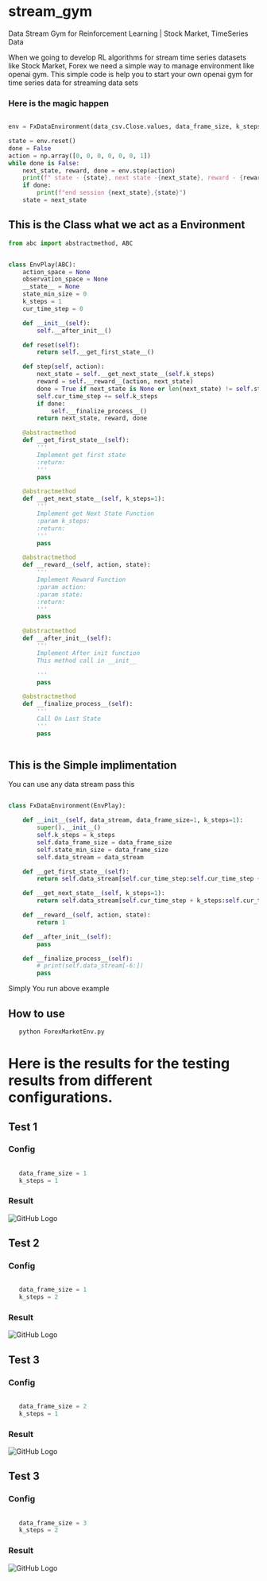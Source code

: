 # stream_gym
Data Stream Gym for Reinforcement Learning | Stock Market, TimeSeries Data

When we going to develop RL algorithms for stream time series datasets like Stock Market, Forex we need a simple way to manage environment like openai gym. This simple code is help you to start your own openai gym for time series data for streaming data sets

### Here is the magic happen

```python

env = FxDataEnvironment(data_csv.Close.values, data_frame_size, k_steps=k_steps)

state = env.reset()
done = False
action = np.array([0, 0, 0, 0, 0, 0, 1])
while done is False:
    next_state, reward, done = env.step(action)
    print(f" state - {state}, next state -{next_state}, reward - {reward}, done status - {done}")
    if done:
        print(f"end session {next_state},{state}")
    state = next_state

```


##  This is the Class what we act as a Environment
```python
from abc import abstractmethod, ABC


class EnvPlay(ABC):
    action_space = None
    observation_space = None
    __state__ = None
    state_min_size = 0
    k_steps = 1
    cur_time_step = 0

    def __init__(self):
        self.__after_init__()

    def reset(self):
        return self.__get_first_state__()

    def step(self, action):
        next_state = self.__get_next_state__(self.k_steps)
        reward = self.__reward__(action, next_state)
        done = True if next_state is None or len(next_state) != self.state_min_size else False
        self.cur_time_step += self.k_steps
        if done:
            self.__finalize_process__()
        return next_state, reward, done

    @abstractmethod
    def __get_first_state__(self):
        '''
        Implement get first state
        :return:
        '''
        pass

    @abstractmethod
    def __get_next_state__(self, k_steps=1):
        '''
        Implement get Next State Function
        :param k_steps:
        :return:
        '''
        pass

    @abstractmethod
    def __reward__(self, action, state):
        '''
        Implement Reward Function
        :param action:
        :param state:
        :return:
        '''
        pass

    @abstractmethod
    def __after_init__(self):
        '''
        Implement After init function
        This method call in __init__

        '''
        pass

    @abstractmethod
    def __finalize_process__(self):
        '''
        Call On Last State
        '''
        pass



```
## This is the Simple implimentation 

You can use any data stream pass this

```python

class FxDataEnvironment(EnvPlay):

    def __init__(self, data_stream, data_frame_size=1, k_steps=1):
        super().__init__()
        self.k_steps = k_steps
        self.data_frame_size = data_frame_size
        self.state_min_size = data_frame_size
        self.data_stream = data_stream

    def __get_first_state__(self):
        return self.data_stream[self.cur_time_step:self.cur_time_step + self.data_frame_size]

    def __get_next_state__(self, k_steps=1):
        return self.data_stream[self.cur_time_step + k_steps:self.cur_time_step + k_steps + self.data_frame_size]

    def __reward__(self, action, state):
        return 1

    def __after_init__(self):
        pass

    def __finalize_process__(self):
        # print(self.data_stream[-6:])
        pass

```



Simply You run above example



## How to use

```python
   python ForexMarketEnv.py
```



# Here is the results for the testing results from different configurations.

## Test 1

### Config
```python
   
   data_frame_size = 1
   k_steps = 1
```
### Result
![GitHub Logo](https://raw.githubusercontent.com/ceylonai/stream_gym/master/image.png)




## Test 2

### Config
```python
   
   data_frame_size = 1
   k_steps = 2
```
### Result
![GitHub Logo](https://raw.githubusercontent.com/ceylonai/stream_gym/master/result1.png)


## Test 3

### Config
```python
   
   data_frame_size = 2
   k_steps = 1
```
### Result
![GitHub Logo](https://raw.githubusercontent.com/ceylonai/stream_gym/master/result2.png)



## Test 3

### Config
```python
   
   data_frame_size = 3
   k_steps = 2
```
### Result
![GitHub Logo](https://raw.githubusercontent.com/ceylonai/stream_gym/master/result3.png)

